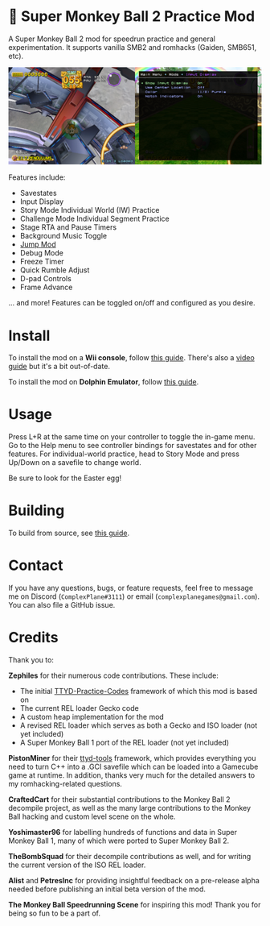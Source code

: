 # :confetti_ball: Super Monkey Ball 2 Practice Mod

A Super Monkey Ball 2 mod for speedrun practice and general experimentation. It supports vanilla SMB2 and romhacks (Gaiden, SMB651, etc).

![Dual Screenshots](doc/dual-screenshot.png)

Features include:

* Savestates
* Input Display
* Story Mode Individual World (IW) Practice
* Challenge Mode Individual Segment Practice
* Stage RTA and Pause Timers
* Background Music Toggle
* [Jump Mod](https://www.youtube.com/watch?v=kWAunK6Av-Q)
* Debug Mode
* Freeze Timer
* Quick Rumble Adjust
* D-pad Controls
* Frame Advance

... and more! Features can be toggled on/off and configured as you desire.

# Install

To install the mod on a **Wii console**, follow [this guide](doc/console-setup-guide.md). There's also
a [video guide](https://www.youtube.com/watch?v=BwI_HtiMUiQ&list=PL7BL-I_VX5tNeBwc7jlweIXvf59QG_dMG&index=1) but it's a
bit out-of-date.

To install the mod on **Dolphin Emulator**, follow [this guide](doc/dolphin-setup-guide.md).

# Usage

Press L+R at the same time on your controller to toggle the in-game menu. Go to the Help menu to see controller bindings
for savestates and for other features. For individual-world practice, head to Story Mode and press Up/Down on a savefile
to change world.

Be sure to look for the Easter egg!

# Building

To build from source, see [this guide](doc/building.md).

# Contact

If you have any questions, bugs, or feature requests, feel free to message me on Discord (`ComplexPlane#3111`) or
email (`complexplanegames@gmail.com`). You can also file a GitHub issue.

# Credits

Thank you to:

**Zephiles** for their numerous code contributions. These include:

* The initial [TTYD-Practice-Codes](https://github.com/Zephiles/TTYD-Practice-Codes) framework of which this mod is
  based on
* The current REL loader Gecko code
* A custom heap implementation for the mod
* A revised REL loader which serves as both a Gecko and ISO loader (not yet included)
* A Super Monkey Ball 1 port of the REL loader (not yet included)

**PistonMiner** for their [ttyd-tools](https://github.com/PistonMiner/ttyd-tools) framework, which provides everything you need to turn C++ into a .GCI savefile which can be loaded into a Gamecube game at runtime. In addition, thanks very much for the detailed answers to my romhacking-related questions.

**CraftedCart** for their substantial contributions to the Monkey Ball 2 decompile project, as well as the many large contributions to the Monkey Ball hacking and custom level scene on the whole.

**Yoshimaster96** for labelling hundreds of functions and data in Super Monkey Ball 1, many of which were ported to Super Monkey Ball 2.

**TheBombSquad** for their decompile contributions as well, and for writing the current version of the ISO REL loader.

**Alist** and **PetresInc** for providing insightful feedback on a pre-release alpha needed before publishing an initial beta version of the mod.

**The Monkey Ball Speedrunning Scene** for inspiring this mod! Thank you for being so fun to be a part of.
